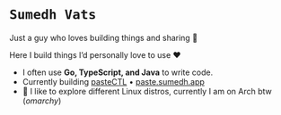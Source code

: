 <h1> <sub><samp> Sumedh Vats </samp> </h1></sub>

Just a guy who loves building things and sharing 🥀

Here I build things I’d personally love to use ❤️

- I often use **Go, TypeScript, and Java** to write code.  
- Currently building [pasteCTL](https://github.com/Sumedhvats/pasteCTL) • [paste.sumedh.app](https://paste.sumedh.app/)  
- 🐧 I like to explore different Linux distros, currently I am on Arch btw (*omarchy*)  
